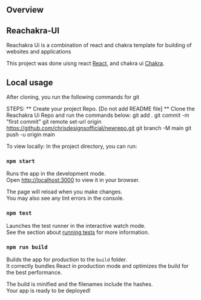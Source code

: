 ## Overview


## Reachakra-UI
Reachakra Ui is a combination of react and chakra template for building of websites and applications

This project was done uisng react [React](https://reactjs.org/), and chakra ui [Chakra](https://chakra-ui.com/).

## Local usage
After cloning, you run the following commands for git

STEPS:
** Create your project Repo. [Do not add README file]
** Clone the Reachakra Ui Repo and run the commands below:
git add .
git commit -m "first commit"
git remote set-url origin https://github.com/chrisdesignsofficial/newrepo.git
git branch -M main
git push -u origin main

To view locally:
In the project directory, you can run:

### `npm start`

Runs the app in the development mode.\
Open [http://localhost:3000](http://localhost:3000) to view it in your browser.

The page will reload when you make changes.\
You may also see any lint errors in the console.


### `npm test`

Launches the test runner in the interactive watch mode.\
See the section about [running tests](https://facebook.github.io/create-react-app/docs/running-tests) for more information.

### `npm run build`

Builds the app for production to the `build` folder.\
It correctly bundles React in production mode and optimizes the build for the best performance.

The build is minified and the filenames include the hashes.\
Your app is ready to be deployed!
